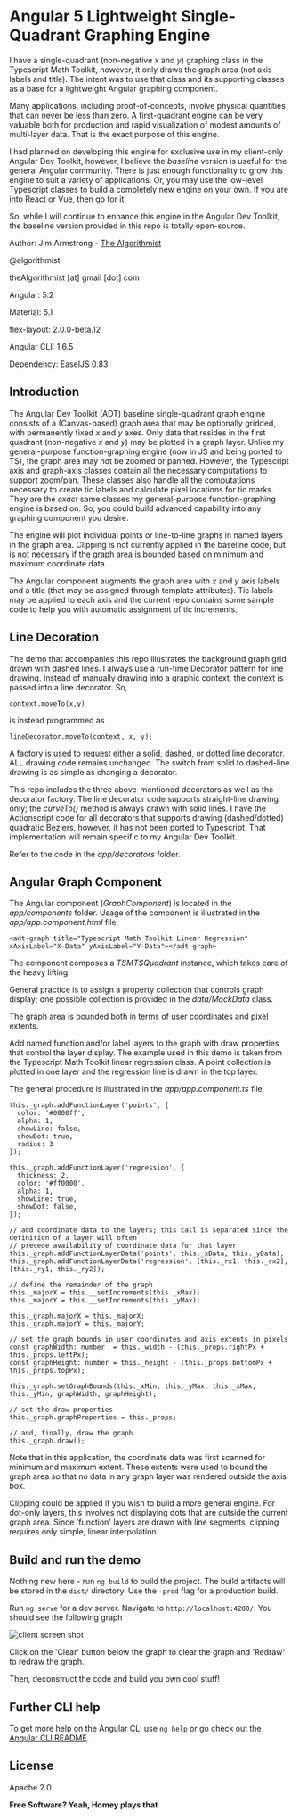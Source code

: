 # Angular 5 Lightweight Single-Quadrant Graphing Engine

I have a single-quadrant (non-negative _x_ and _y_) graphing class in the Typescript Math Toolkit, however, it only draws the graph area (not axis labels and title).  The intent was to use that class and its supporting classes as a base for a lightweight Angular graphing component.

Many applications, including proof-of-concepts, involve physical quantities that can never be less than zero.  A first-quadrant engine can be very valuable both for production and rapid visualization of modest amounts of multi-layer data.  That is the exact purpose of this engine.

I had planned on developing this engine for exclusive use in my client-only Angular Dev Toolkit, however, I believe the _baseline_ version is useful for the general Angular community.  There is just enough functionality to grow this engine to suit a variety of applications.  Or, you may use the low-level Typescript classes to build a completely new engine on your own.  If you are into React or Vue, then go for it!

So, while I will continue to enhance this engine in the Angular Dev Toolkit, the baseline version provided in this repo is totally open-source.


Author:  Jim Armstrong - [The Algorithmist]

@algorithmist

theAlgorithmist [at] gmail [dot] com

Angular: 5.2

Material: 5.1

flex-layout: 2.0.0-beta.12

Angular CLI: 1.6.5

Dependency: EaselJS 0.83


## Introduction

The Angular Dev Toolkit (ADT) baseline single-quadrant graph engine consists of a (Canvas-based) graph area that may be optionally gridded, with permanently fixed _x_ and _y_ axes.  Only data that resides in the first quadrant (non-negative _x_ and _y_) may be plotted in a graph layer.  Unlike my general-purpose function-graphing engine (now in JS and being ported to TS), the graph area may not be zoomed or panned.  However, the Typescript axis and graph-axis classes contain all the necessary computations to support zoom/pan.  These classes also handle all the computations necessary to create tic labels and calculate pixel locations for tic marks.  They are the *exact* same classes my general-purpose function-graphing engine is based on.  So, you could build advanced capability into any graphing component you desire.

The engine will plot individual points or line-to-line graphs in named layers in the graph area.  Clipping is not currently applied in the baseline code, but is not necessary if the graph area is bounded based on minimum and maximum coordinate data.

The Angular component augments the graph area with _x_ and _y_ axis labels and a title (that may be assigned through template attributes).  Tic labels may be applied to each axis and the current repo contains some sample code to help you with automatic assignment of tic increments.


## Line Decoration

The demo that accompanies this repo illustrates the background graph grid drawn with dashed lines.  I always use a run-time Decorator pattern for line drawing.  Instead of manually drawing into a graphic context, the context is passed into a line decorator.  So,

```
context.moveTo(x,y)
```

is instead programmed as

```
lineDecorator.moveTo(context, x, y);
```

A factory is used to request either a solid, dashed, or dotted line decorator.  ALL drawing code remains unchanged.  The switch from solid to dashed-line drawing is as simple as changing a decorator.

This repo includes the three above-mentioned decorators as well as the decorator factory.  The line decorator code supports straight-line drawing only; the _curveTo()_ method is always drawn with solid lines.  I have the Actionscript code for all decorators that supports drawing (dashed/dotted) quadratic Beziers, however, it has not been ported to Typescript.  That implementation will remain specific to my Angular Dev Toolkit.

Refer to the code in the _app/decorators_ folder.


## Angular Graph Component

The Angular component (_GraphComponent_) is located in the _app/components_ folder.  Usage of the component is illustrated in the _app/app.component.html_ file,

```
<adt-graph title="Typescript Math Toolkit Linear Regression" xAxisLabel="X-Data" yAxisLabel="Y-Data"></adt-graph>
``` 

The component composes a _TSMT$Quadrant_ instance, which takes care of the heavy lifting.

General practice is to assign a property collection that controls graph display; one possible collection is provided in the _data/MockData_ class.

The graph area is bounded both in terms of user coordinates and pixel extents.

Add named function and/or label layers to the graph with draw properties that control the layer display.  The example used in this demo is taken from the Typescript Math Toolkit linear regression class.  A point collection is plotted in one layer and the regression line is drawn in the top layer.

The general procedure is illustrated in the _app/app.component.ts_ file,

```
this._graph.addFunctionLayer('points', {
  color: '#0000ff',
  alpha: 1,
  showLine: false,
  showDot: true,
  radius: 3
});

this._graph.addFunctionLayer('regression', {
  thickness: 2,
  color: '#ff0000',
  alpha: 1,
  showLine: true,
  showDot: false,
});

// add coordinate data to the layers; this call is separated since the definition of a layer will often
// precede availability of coordinate data for that layer
this._graph.addFunctionLayerData('points', this._xData, this._yData);
this._graph.addFunctionLayerData('regression', [this._rx1, this._rx2], [this._ry1, this._ry2]);

// define the remainder of the graph
this._majorX = this.__setIncrements(this._xMax);
this._majorY = this.__setIncrements(this._yMax);

this._graph.majorX = this._majorX;
this._graph.majorY = this._majorY;

// set the graph bounds in user coordinates and axis extents in pixels
const graphWidth: number  = this._width - (this._props.rightPx + this._props.leftPx);
const graphHeight: number = this._height - (this._props.bottomPx + this._props.topPx);

this._graph.setGraphBounds(this._xMin, this._yMax, this._xMax, this._yMin, graphWidth, graphHeight);

// set the draw properties
this._graph.graphProperties = this._props;

// and, finally, draw the graph
this._graph.draw();
```

Note that in this application, the coordinate data was first scanned for minimum and maximum extent.  These extents were used to bound the graph area so that no data in any graph layer was rendered outside the axis box.  

Clipping could be applied if you wish to build a more general engine.  For dot-only layers, this involves not displaying dots that are outside the current graph area.  Since 'function' layers are drawn with line segments, clipping requires only simple, linear interpolation.  


## Build and run the demo

Nothing new here - run `ng build` to build the project. The build artifacts will be stored in the `dist/` directory. Use the `-prod` flag for a production build.

Run `ng serve` for a dev server. Navigate to `http://localhost:4200/`.  You should see the following graph

![client screen shot](graph.png?raw=true)

Click on the 'Clear' button below the graph to clear the graph and 'Redraw' to redraw the graph.

Then, deconstruct the code and build you own cool stuff!


## Further CLI help

To get more help on the Angular CLI use `ng help` or go check out the [Angular CLI README](https://github.com/angular/angular-cli/blob/master/README.md).


License
----

Apache 2.0

**Free Software? Yeah, Homey plays that**

[//]: # (kudos http://stackoverflow.com/questions/4823468/store-comments-in-markdown-syntax)

[The Algorithmist]: <http://algorithmist.net>
